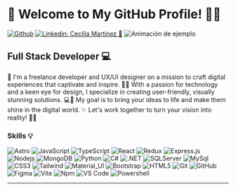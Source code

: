# 🤍  Welcome to My GitHub Profile! 👋🏼

[![Github](https://img.shields.io/badge/-Github-000?style=flat&logo=Github&logoColor=white)](https://github.com/Cecimartinez)
[![Linkedin: Cecilia Martinez 🚀 ](https://img.shields.io/badge/-Cecilia-blue?style=flat-square&logo=Linkedin&logoColor=white&link=https://www.linkedin.com/in/thaianebraga/)](https://www.linkedin.com/in/cecilia-mart%C3%ADnez-%E2%9A%9B%EF%B8%8F-%F0%9F%9A%80-7420a524a)
![Animación de ejemplo](CeciDev.gif)

## Full Stack Developer 💻
🚀 I'm a freelance developer and UX/UI designer on a mission to craft digital experiences that captivate and inspire. 🎨✨
With a passion for technology and a keen eye for design, I specialize in creating user-friendly, visually stunning solutions. 💻🌟
My goal is to bring your ideas to life and make them shine in the digital world. ✨ Let's work together to turn your vision into reality! 💪🤝

### Skills 💡
![Astro](https://img.shields.io/badge/-Astro-black?style=flat-square&logo=astro)
![JavaScript](https://img.shields.io/badge/-JavaScript-black?style=flat-square&logo=javascript)
![TypeScript](https://img.shields.io/badge/-TypeScript-black?style=flat-square&logo=typescript)
![React](https://img.shields.io/badge/-React-black?style=flat-square&logo=react)
![Redux](https://img.shields.io/badge/-Redux-black?style=flat-square&logo=Redux)
![Express.js](https://img.shields.io/badge/-Express-black?style=flat-square&logo=express)
![Nodejs](https://img.shields.io/badge/-Nodejs-black?style=flat-square&logo=Node.js)
![MongoDB](https://img.shields.io/badge/-MongoDB-black?style=flat-square&logo=mongodb)
![Python](https://img.shields.io/badge/-Python-000000?style=flat&logo=python)
![C#](https://img.shields.io/badge/-C%23-000000?style=flat&logo=c-sharp)
![.NET](https://img.shields.io/badge/-.NET-000000?style=flat&logo=.net)
![SQLServer](https://img.shields.io/badge/-Sql%20Server-black?style=flat-square&logo=microsoft-sql-server)
![MySql](https://img.shields.io/badge/-MySQL-black?style=flat-square&logo=mysql)
![CSS3](https://img.shields.io/badge/-CSS3-black?style=flat-square&logo=css3)
![Tailwind](https://img.shields.io/badge/-Tailwind-black?style=flat-square&logo=tailwindcss)
![Material_UI](https://img.shields.io/badge/-Material_UI-black?style=flat-square&logo=mui)
![Bootstrap](https://img.shields.io/badge/-Bootstrap-black?style=flat-square&logo=bootstrap)
![HTML5](https://img.shields.io/badge/-HTML5-black?style=flat-square&logo=html5&logoColor=white)
![Git](https://img.shields.io/badge/-Git-black?style=flat-square&logo=git)
![GitHub](https://img.shields.io/badge/-GitHub-black?style=flat-square&logo=github)
![Figma](https://img.shields.io/badge/-Figma-black?style=flat-square&logo=figma)
![Vite](https://img.shields.io/badge/-vite-black?style=flat-square&logo=vite)
![Npm](https://img.shields.io/badge/-npm-black?style=flat-square&logo=npm)
![VS Code](https://img.shields.io/badge/-VS%20Code-black?style=flat-square&logo=visual-studio) 
![Powershell](https://img.shields.io/badge/-Powershell-black?style=flat-square&logo=powershell)

---
